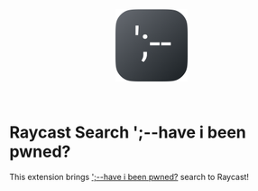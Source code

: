 <p align="center">
  <img src="assets/icon.png" alt="Icon" width="128" height="128" />
</p><br>

# Raycast Search ';--have i been pwned?

This extension brings [';--have i been pwned?](https://haveibeenpwned.com/) search to Raycast!

